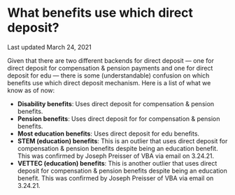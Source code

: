 # What benefits use which direct deposit?

Last updated March 24, 2021

Given that there are two different backends for direct deposit — one for direct deposit for compensation & pension payments and one for direct deposit for edu — there is some (understandable) confusion on which benefits use which direct deposit mechanism. Here is a list of what we know as of now:

- **Disability benefits**: Uses direct deposit for compensation & pension benefits.
- **Pension benefits**: Uses direct deposit for for compensation & pension benefits.
- **Most education benefits**: Uses direct deposit for edu benefits.
- **STEM (education) benefits**: This is an outlier that uses direct deposit for compensation & pension benefits despite being an education benefit. This was confirmed by Joseph Preisser of VBA via email on 3.24.21.
- **VETTEC (education) benefits**: This is another outlier that uses direct deposit for compensation & pension benefits despite being an education benefit. This was confirmed by Joseph Preisser of VBA via email on 3.24.21.
